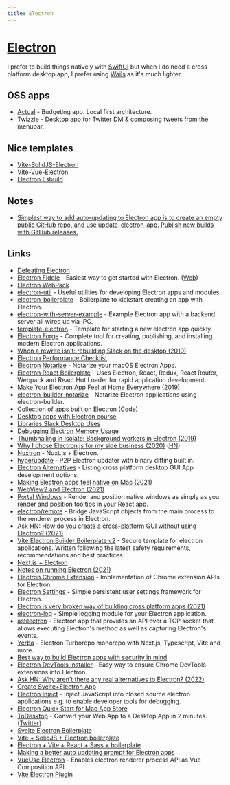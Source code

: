 ```yaml
---
title: Electron
---
```


# [Electron](https://electronjs.org/)

I prefer to build things natively with [SwiftUI](../programming-languages/swift/swift-libraries/swiftui.md) but when I do need a cross platform desktop app, I prefer using [Wails](../programming-languages/go/go-libraries/wails.md) as it's much lighter.

## OSS apps

- [Actual](https://github.com/actualbudget/actual) - Budgeting app. Local first architecture.
- [Twizzle](https://github.com/kitze/twizzle) - Desktop app for Twitter DM & composing tweets from the menubar.

## Nice templates

- [Vite-SolidJS-Electron](https://github.com/ch99q/vite-solid-electron)
- [Vite-Vue-Electron](https://github.com/electron-vite/electron-vite-vue)
- [Electron Esbuild](https://github.com/Kiyozz/electron-esbuild)

## Notes

- [Simplest way to add auto-updating to Electron app is to create an empty public GitHub repo, and use update-electron-app. Publish new builds with GitHub releases.](https://twitter.com/maccaw/status/1469182489180708865)

## Links

- [Defeating Electron](https://medium.com/@felixrieseberg/defeating-electron-e1464d075528)
- [Electron Fiddle](https://github.com/electron/fiddle) - Easiest way to get started with Electron. ([Web](https://www.electronjs.org/fiddle))
- [Electron WebPack](https://github.com/electron-userland/electron-webpack)
- [electron-util](https://github.com/sindresorhus/electron-util) - Useful utilities for developing Electron apps and modules.
- [electron-boilerplate](https://github.com/sindresorhus/electron-boilerplate) - Boilerplate to kickstart creating an app with Electron.
- [electron-with-server-example](https://github.com/jlongster/electron-with-server-example) - Example Electron app with a backend server all wired up via IPC.
- [template-electron](https://github.com/fabiospampinato/template-electron) - Template for starting a new electron app quickly.
- [Electron Forge](https://github.com/electron-userland/electron-forge) - Complete tool for creating, publishing, and installing modern Electron applications.
- [When a rewrite isn’t: rebuilding Slack on the desktop (2019)](https://slack.engineering/rebuilding-slack-on-the-desktop-308d6fe94ae4)
- [Electron Performance Checklist](https://github.com/electron/electron/blob/505e9fc38c541b6987def98b5400edd064983f20/docs/tutorial/performance.md#how)
- [Electron Notarize](https://github.com/electron/electron-notarize) - Notarize your macOS Electron Apps.
- [Electron React Boilerplate](https://github.com/electron-react-boilerplate/electron-react-boilerplate) - Uses Electron, React, Redux, React Router, Webpack and React Hot Loader for rapid application development.
- [Make Your Electron App Feel at Home Everywhere (2019)](https://kilianvalkhof.com/2019/electron/make-your-electron-app-feel-at-home-everywhere/)
- [electron-builder-notarize](https://github.com/karaggeorge/electron-builder-notarize) - Notarize Electron applications using electron-builder.
- [Collection of apps built on Electron](https://www.electronjs.org/apps) ([Code](https://github.com/electron/apps))
- [Desktop apps with Electron course](https://desktopappswithelectron.com/)
- [Libraries Slack Desktop Uses](https://slack.com/libs/desktop)
- [Debugging Electron Memory Usage](http://seenaburns.com/debugging-electron-memory-usage/)
- [Thumbnailing in Isolate: Background workers in Electron (2019)](http://seenaburns.com/2019/01/02/thumbnailing-in-isolate/)
- [Why I chose Electron.js for my side business (2020)](https://getloaf.io/blog/why-i-chose-electronjs/) ([HN](https://news.ycombinator.com/item?id=25136406))
- [Nuxtron](https://github.com/saltyshiomix/nuxtron) - Nuxt.js + Electron.
- [hyperupdate](https://github.com/hyperdivision/hyperupdate) - P2P Electron updater with binary diffing built in.
- [Electron Alternatives](https://github.com/sudhakar3697/electron-alternatives) - Listing cross platform desktop GUI App development options.
- [Making Electron apps feel native on Mac (2021)](https://getlotus.app/21-making-electron-apps-feel-native-on-mac)
- [WebView2 and Electron (2021)](https://www.electronjs.org/blog/webview2)
- [Portal Windows](https://github.com/cryptagon/portal-windows) - Render and position native windows as simply as you render and position tooltips in your React app.
- [electron/remote](https://github.com/electron/remote) - Bridge JavaScript objects from the main process to the renderer process in Electron.
- [Ask HN: How do you create a cross-platform GUI without using Electron? (2021)](https://news.ycombinator.com/item?id=28484658)
- [Vite Electron Builder Boilerplate v2](https://github.com/cawa-93/vite-electron-builder) - Secure template for electron applications. Written following the latest safety requirements, recommendations and best practices.
- [Next.js + Electron](https://github.com/saltyshiomix/nextron)
- [Notes on running Electron (2021)](https://datastation.multiprocess.io/blog/2021-10-13-notes-on-running-electron.html)
- [Electron Chrome Extension](https://github.com/getstation/electron-chrome-extension) - Implementation of Chrome extension APIs for Electron.
- [Electron Settings](https://github.com/nathanbuchar/electron-settings) - Simple persistent user settings framework for Electron.
- [Electron is very broken way of building cross platform apps (2021)](https://twitter.com/rsms/status/1457946661032849413)
- [electron-log](https://github.com/megahertz/electron-log) - Simple logging module for your Electron application.
- [astilectron](https://github.com/asticode/astilectron) - Electron app that provides an API over a TCP socket that allows executing Electron's method as well as capturing Electron's events.
- [Yerba](https://github.com/TheoBr/yerba) - Electron Turborepo monorepo with Next.js, Typescript, Vite and more.
- [Best way to build Electron apps with security in mind](https://github.com/reZach/secure-electron-template)
- [Electron DevTools Installer](https://github.com/MarshallOfSound/electron-devtools-installer) - Easy way to ensure Chrome DevTools extensions into Electron.
- [Ask HN: Why aren't there any real alternatives to Electron? (2022)](https://news.ycombinator.com/item?id=30810724)
- [Create Svelte+Electron App](https://github.com/soulehshaikh99/create-svelte-electron-app)
- [Electron Inject](https://github.com/tintinweb/electron-inject) - Inject JavaScript into closed source electron applications e.g. to enable developer tools for debugging.
- [Electron Quick Start for Mac App Store](https://github.com/steve981cr/electron-quickstart-mas)
- [ToDesktop](https://www.todesktop.com/) - Convert your Web App to a Desktop App in 2 minutes. ([Twitter](https://twitter.com/ToDesktop))
- [Svelte Electron Boilerplate](https://github.com/ptkdev-boilerplate/svelte-electron-boilerplate)
- [Vite + SolidJS + Electron boilerplate](https://github.com/ch99q/vite-solid-electron)
- [Electron + Vite + React + Sass + boilerplate](https://github.com/electron-vite/electron-vite-react)
- [Making a better auto updating prompt for Electron apps](https://twitter.com/vadimdemedes/status/1542235011188805634)
- [VueUse Electron](https://github.com/vueuse/electron) - Enables electron renderer process API as Vue Composition API.
- [Vite Electron Plugin](https://github.com/electron-vite/vite-plugin-electron)
